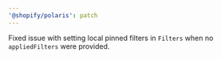 ```yaml
---
'@shopify/polaris': patch
---
```


Fixed issue with setting local pinned filters in `Filters` when no `appliedFilters` were provided.
